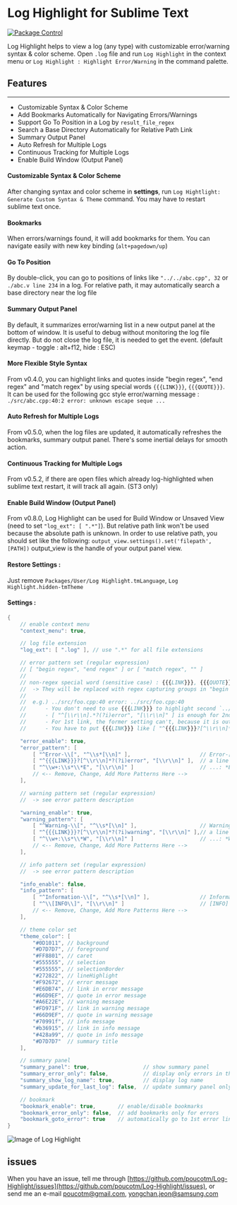 # Log Highlight for Sublime Text

[![Package Control](https://packagecontrol.herokuapp.com/downloads/Log%20Highlight.svg?style=flat-square)](https://packagecontrol.io/packages/Log%20Highlight)

Log Highlight helps to view a log (any type) with customizable error/warning syntax & color scheme.
Open `.log` file and run `Log Highlight` in the context menu or `Log Highlight : Highlight Error/Warning` in the command palette.

## Features
***********

 * Customizable Syntax & Color Scheme
 * Add Bookmarks Automatically for Navigating Errors/Warnings
 * Support Go To Position in a Log by `result_file_regex`
 * Search a Base Directory Automatically for Relative Path Link
 * Summary Output Panel
 * Auto Refresh for Multiple Logs
 * Continuous Tracking for Multiple Logs
 * Enable Build Window (Output Panel)

#### Customizable Syntax & Color Scheme

After changing syntax and color scheme in **settings**, run `Log Hightlight: Generate Custom Syntax & Theme` command. You may have to restart sublime text once.

#### Bookmarks

When errors/warnings found, it will add bookmarks for them. You can navigate easily with new key binding (`alt+pagedown/up`)

#### Go To Position

By double-click, you can go to positions of links like `"../../abc.cpp", 32` or `./abc.v line 234` in a log. For relative path, it may automatically search a base directory near the log file

#### Summary Output Panel

By default, it summarizes error/warning list in a new output panel at the bottom of window. It is useful to debug without monitoring the log file directly. But do not close the log file, it is needed to get the event. (default keymap - toggle : alt+f12, hide : ESC)

#### More Flexible Style Syntax

From v0.4.0, you can highlight links and quotes inside "begin regex", "end regex" and "match regex" by using special words `{{{LINK}}}`, `{{{QUOTE}}}`. It can be used for the following gcc style error/warning message : `./src/abc.cpp:40:2 error: unknown escape seque ...`

#### Auto Refresh for Multiple Logs

From v0.5.0, when the log files are updated, it automatically refreshes the bookmarks, summary output panel. There's some inertial delays for smooth action.

#### Continuous Tracking for Multiple Logs

From v0.5.2, if there are open files which already log-highlighted when sublime text restart, it will track all again. (ST3 only)

#### Enable Build Window (Output Panel)

From v0.8.0, Log Highlight can be used for Build Window or Unsaved View (need to set `"log_ext": [ ".*"]`). But relative path link won't be used because the absolute path is unknown. In order to use relative path, you should set like the following: `output_view.settings().set('filepath', [PATH])` output_view is the handle of your output panel view.

#### Restore Settings :

Just remove `Packages/User/Log Highlight.tmLanguage`, `Log Highlight.hidden-tmTheme`

#### Settings :

```java
{
	// enable context menu
	"context_menu": true,

	// log file extension
	"log_ext": [ ".log" ], // use ".*" for all file extensions

	// error pattern set (regular expression)
	// [ "begin regex", "end regex" ] or [ "match regex", "" ]
	//
	// non-regex special word (sensitive case) : {{{LINK}}}, {{{QUOTE}}}
	//  -> They will be replaced with regex capturing groups in "begin regex", "end regex" or "match regex" for LINK regex, QUOTE regex
	//
	//  e.g.) ../src/foo.cpp:40 error: ../src/foo.cpp:40
	//      - You don't need to use {{{LINK}}} to highlight second `../src/foo.cpp` link, because it is inside begin ~ end
	//      - [ "^[\\r\\n].*?(?i)error", "[\\r\\n]" ] is enough for 2nd link
	//      - For 1st link, the former setting can't, because it is outside begin ~ end
	//      - You have to put {{{LINK}}} like [ "^{{{LINK}}}?[^\\r\\n]*?(?i)error", "[\\r\\n]" ]

	"error_enable": true,
	"error_pattern": [
		[ "^Error-\\[", "^\\s*[\\n]" ],                      // Error-[ ~ next empty line (multi-line)
		[ "^{{{LINK}}}?[^\\r\\n]*?(?i)error", "[\\r\\n]" ],  // a line including case-insensitive 'error' with or without a link in front of 'error'
		[ "^\\w+:\\s*\\*E", "[\\r\\n]" ]                     // ...: *E ... (single line)
		// <-- Remove, Change, Add More Patterns Here -->
	],

	// warning pattern set (regular expression)
	//  -> see error pattern description

	"warning_enable": true,
	"warning_pattern": [
		[ "^Warning-\\[", "^\\s*[\\n]" ],                    // Warning-[ ~ next empty line (multi-line)
		[ "^{{{LINK}}}?[^\\r\\n]*?(?i)warning", "[\\r\\n]" ],// a line including case-insensitive 'warning' with or without a link in front of 'warning'
		[ "^\\w+:\\s*\\*W", "[\\r\\n]" ]                     // ...: *W ... (single line)
		// <-- Remove, Change, Add More Patterns Here -->
	],

	// info pattern set (regular expression)
	//  -> see error pattern description

	"info_enable": false,
	"info_pattern": [
		[ "^Information-\\[", "^\\s*[\\n]" ],                // Information-[ ~ next empty line (multi-line)
		[ "^\\[INFO\\]", "[\\r\\n]" ]                        // [INFO] ... (single line)
		// <-- Remove, Change, Add More Patterns Here -->
	],

	// theme color set
	"theme_color": [
		"#0D1011", // background
		"#D7D7D7", // foreground
		"#FF8801", // caret
		"#555555", // selection
		"#555555", // selectionBorder
		"#272822", // lineHighlight
		"#F92672", // error message
		"#E6DB74", // link in error message
		"#66D9EF", // quote in error message
		"#A6E22E", // warning message
		"#FD971F", // link in warning message
		"#66D9EF", // quote in warning message
		"#70991f", // info message
		"#b36915", // link in info message
		"#428a99", // quote in info message
		"#D7D7D7"  // summary title
	],

	// summary panel
	"summary_panel": true,                 // show summary panel
	"summary_error_only": false,           // display only errors in the summary panel
	"summary_show_log_name": true,         // display log name
	"summary_update_for_last_log": false,  // update summary panel only for lastly log-highlighted log

	// bookmark
	"bookmark_enable": true,       // enable/disable bookmarks
	"bookmark_error_only": false,  // add bookmarks only for errors
	"bookmark_goto_error": true    // automatically go to 1st error line
}
```

![Image of Log Highlight](https://raw.githubusercontent.com/poucotm/Links/master/image/log_highlight.gif)

## issues

When you have an issue, tell me through [https://github.com/poucotm/Log-Highlight/issues](https://github.com/poucotm/Log-Highlight/issues), or send me an e-mail poucotm@gmail.com, yongchan.jeon@samsung.com